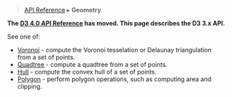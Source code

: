 > [API Reference](API-Reference.md) ▸ **Geometry**

**The [D3 4.0 API Reference](https://github.com/d3/d3/blob/master/API.md) has moved. This page describes the D3 3.x API.**

See one of:

* [Voronoi](Voronoi-Geom.md) - compute the Voronoi tesselation or Delaunay triangulation from a set of points.
* [Quadtree](Quadtree-Geom.md) - compute a quadtree from a set of points.
* [Hull](Hull-Geom.md) - compute the convex hull of a set of points.
* [Polygon](Polygon-Geom.md) - perform polygon operations, such as computing area and clipping.
